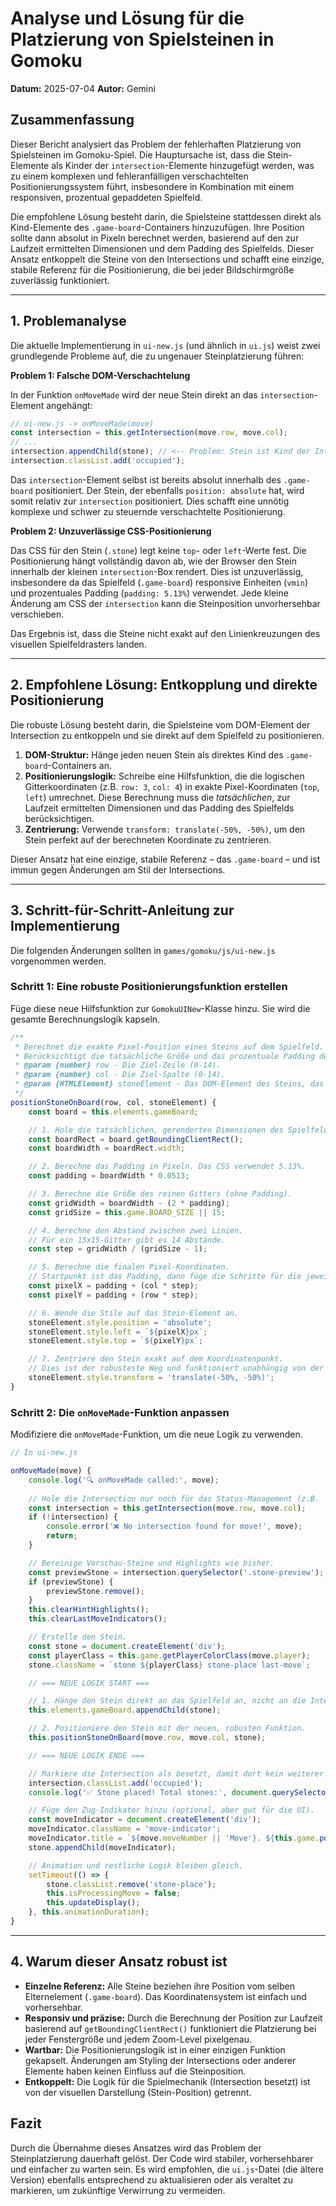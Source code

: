 
# Analyse und Lösung für die Platzierung von Spielsteinen in Gomoku

**Datum:** 2025-07-04
**Autor:** Gemini

## Zusammenfassung

Dieser Bericht analysiert das Problem der fehlerhaften Platzierung von Spielsteinen im Gomoku-Spiel. Die Hauptursache ist, dass die Stein-Elemente als Kinder der `intersection`-Elemente hinzugefügt werden, was zu einem komplexen und fehleranfälligen verschachtelten Positionierungssystem führt, insbesondere in Kombination mit einem responsiven, prozentual gepaddeten Spielfeld.

Die empfohlene Lösung besteht darin, die Spielsteine stattdessen direkt als Kind-Elemente des `.game-board`-Containers hinzuzufügen. Ihre Position sollte dann absolut in Pixeln berechnet werden, basierend auf den zur Laufzeit ermittelten Dimensionen und dem Padding des Spielfelds. Dieser Ansatz entkoppelt die Steine von den Intersections und schafft eine einzige, stabile Referenz für die Positionierung, die bei jeder Bildschirmgröße zuverlässig funktioniert.

---

## 1. Problemanalyse

Die aktuelle Implementierung in `ui-new.js` (und ähnlich in `ui.js`) weist zwei grundlegende Probleme auf, die zu ungenauer Steinplatzierung führen:

**Problem 1: Falsche DOM-Verschachtelung**

In der Funktion `onMoveMade` wird der neue Stein direkt an das `intersection`-Element angehängt:

```javascript
// ui-new.js -> onMoveMade(move)
const intersection = this.getIntersection(move.row, move.col);
// ...
intersection.appendChild(stone); // <-- Problem: Stein ist Kind der Intersection
intersection.classList.add('occupied');
```

Das `intersection`-Element selbst ist bereits absolut innerhalb des `.game-board` positioniert. Der Stein, der ebenfalls `position: absolute` hat, wird somit relativ zur `intersection` positioniert. Dies schafft eine unnötig komplexe und schwer zu steuernde verschachtelte Positionierung.

**Problem 2: Unzuverlässige CSS-Positionierung**

Das CSS für den Stein (`.stone`) legt keine `top`- oder `left`-Werte fest. Die Positionierung hängt vollständig davon ab, wie der Browser den Stein innerhalb der kleinen `intersection`-Box rendert. Dies ist unzuverlässig, insbesondere da das Spielfeld (`.game-board`) responsive Einheiten (`vmin`) und prozentuales Padding (`padding: 5.13%`) verwendet. Jede kleine Änderung am CSS der `intersection` kann die Steinposition unvorhersehbar verschieben.

Das Ergebnis ist, dass die Steine nicht exakt auf den Linienkreuzungen des visuellen Spielfeldrasters landen.

---

## 2. Empfohlene Lösung: Entkopplung und direkte Positionierung

Die robuste Lösung besteht darin, die Spielsteine vom DOM-Element der Intersection zu entkoppeln und sie direkt auf dem Spielfeld zu positionieren.

1.  **DOM-Struktur:** Hänge jeden neuen Stein als direktes Kind des `.game-board`-Containers an.
2.  **Positionierungslogik:** Schreibe eine Hilfsfunktion, die die logischen Gitterkoordinaten (z.B. `row: 3`, `col: 4`) in exakte Pixel-Koordinaten (`top`, `left`) umrechnet. Diese Berechnung muss die *tatsächlichen*, zur Laufzeit ermittelten Dimensionen und das Padding des Spielfelds berücksichtigen.
3.  **Zentrierung:** Verwende `transform: translate(-50%, -50%)`, um den Stein perfekt auf der berechneten Koordinate zu zentrieren.

Dieser Ansatz hat eine einzige, stabile Referenz – das `.game-board` – und ist immun gegen Änderungen am Stil der Intersections.

---

## 3. Schritt-für-Schritt-Anleitung zur Implementierung

Die folgenden Änderungen sollten in `games/gomoku/js/ui-new.js` vorgenommen werden.

### Schritt 1: Eine robuste Positionierungsfunktion erstellen

Füge diese neue Hilfsfunktion zur `GomokuUINew`-Klasse hinzu. Sie wird die gesamte Berechnungslogik kapseln.

```javascript
/**
 * Berechnet die exakte Pixel-Position eines Steins auf dem Spielfeld.
 * Berücksichtigt die tatsächliche Größe und das prozentuale Padding des Boards zur Laufzeit.
 * @param {number} row - Die Ziel-Zeile (0-14).
 * @param {number} col - Die Ziel-Spalte (0-14).
 * @param {HTMLElement} stoneElement - Das DOM-Element des Steins, das positioniert werden soll.
 */
positionStoneOnBoard(row, col, stoneElement) {
    const board = this.elements.gameBoard;

    // 1. Hole die tatsächlichen, gerenderten Dimensionen des Spielfelds zur Laufzeit.
    const boardRect = board.getBoundingClientRect();
    const boardWidth = boardRect.width;

    // 2. Berechne das Padding in Pixeln. Das CSS verwendet 5.13%.
    const padding = boardWidth * 0.0513;

    // 3. Berechne die Größe des reinen Gitters (ohne Padding).
    const gridWidth = boardWidth - (2 * padding);
    const gridSize = this.game.BOARD_SIZE || 15;

    // 4. Berechne den Abstand zwischen zwei Linien.
    // Für ein 15x15-Gitter gibt es 14 Abstände.
    const step = gridWidth / (gridSize - 1);

    // 5. Berechne die finalen Pixel-Koordinaten.
    // Startpunkt ist das Padding, dann füge die Schritte für die jeweilige Zeile/Spalte hinzu.
    const pixelX = padding + (col * step);
    const pixelY = padding + (row * step);

    // 6. Wende die Stile auf das Stein-Element an.
    stoneElement.style.position = 'absolute';
    stoneElement.style.left = `${pixelX}px`;
    stoneElement.style.top = `${pixelY}px`;

    // 7. Zentriere den Stein exakt auf dem Koordinatenpunkt.
    // Dies ist der robusteste Weg und funktioniert unabhängig von der Steingröße.
    stoneElement.style.transform = 'translate(-50%, -50%)';
}
```

### Schritt 2: Die `onMoveMade`-Funktion anpassen

Modifiziere die `onMoveMade`-Funktion, um die neue Logik zu verwenden.

```javascript
// In ui-new.js

onMoveMade(move) {
    console.log('🔍 onMoveMade called:', move);
    
    // Hole die Intersection nur noch für das Status-Management (z.B. 'occupied').
    const intersection = this.getIntersection(move.row, move.col);
    if (!intersection) {
        console.error('❌ No intersection found for move!', move);
        return;
    }

    // Bereinige Vorschau-Steine und Highlights wie bisher.
    const previewStone = intersection.querySelector('.stone-preview');
    if (previewStone) {
        previewStone.remove();
    }
    this.clearHintHighlights();
    this.clearLastMoveIndicators();

    // Erstelle den Stein.
    const stone = document.createElement('div');
    const playerClass = this.game.getPlayerColorClass(move.player);
    stone.className = `stone ${playerClass} stone-place last-move`;

    // === NEUE LOGIK START ===

    // 1. Hänge den Stein direkt an das Spielfeld an, nicht an die Intersection.
    this.elements.gameBoard.appendChild(stone);

    // 2. Positioniere den Stein mit der neuen, robusten Funktion.
    this.positionStoneOnBoard(move.row, move.col, stone);

    // === NEUE LOGIK ENDE ===

    // Markiere die Intersection als besetzt, damit dort kein weiterer Stein platziert werden kann.
    intersection.classList.add('occupied');
    console.log('✅ Stone placed! Total stones:', document.querySelectorAll('.stone').length);

    // Füge den Zug-Indikator hinzu (optional, aber gut für die UI).
    const moveIndicator = document.createElement('div');
    moveIndicator.className = 'move-indicator';
    moveIndicator.title = `${move.moveNumber || 'Move'}. ${this.game.positionToNotation(move.row, move.col)}`;
    stone.appendChild(moveIndicator);

    // Animation und restliche Logik bleiben gleich.
    setTimeout(() => {
        stone.classList.remove('stone-place');
        this.isProcessingMove = false;
        this.updateDisplay();
    }, this.animationDuration);
}
```

---

## 4. Warum dieser Ansatz robust ist

-   **Einzelne Referenz:** Alle Steine beziehen ihre Position vom selben Elternelement (`.game-board`). Das Koordinatensystem ist einfach und vorhersehbar.
-   **Responsiv und präzise:** Durch die Berechnung der Position zur Laufzeit basierend auf `getBoundingClientRect()` funktioniert die Platzierung bei jeder Fenstergröße und jedem Zoom-Level pixelgenau.
-   **Wartbar:** Die Positionierungslogik ist in einer einzigen Funktion gekapselt. Änderungen am Styling der Intersections oder anderer Elemente haben keinen Einfluss auf die Steinposition.
-   **Entkoppelt:** Die Logik für die Spielmechanik (Intersection besetzt) ist von der visuellen Darstellung (Stein-Position) getrennt.

## Fazit

Durch die Übernahme dieses Ansatzes wird das Problem der Steinplatzierung dauerhaft gelöst. Der Code wird stabiler, vorhersehbarer und einfacher zu warten sein. Es wird empfohlen, die `ui.js`-Datei (die ältere Version) ebenfalls entsprechend zu aktualisieren oder als veraltet zu markieren, um zukünftige Verwirrung zu vermeiden.
